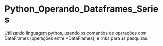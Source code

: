 # Python_Operando_Dataframes_Series
Utilizando linguagem python, usando os comandos de operações com DataFrames (operações entre *DataFrames), e links para as pesquisas. 
